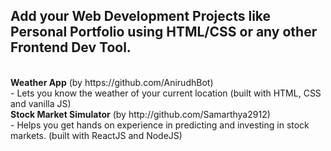 ## Add your Web Development Projects like Personal Portfolio using HTML/CSS or any other Frontend Dev Tool.
<br>
<b>Weather App</b> (by https://github.com/AnirudhBot)
<br>
- Lets you know the weather of your current location (built with HTML, CSS and vanilla JS)

<br>
<b>Stock Market Simulator</b> (by http://github.com/Samarthya2912)
<br>
- Helps you get hands on experience in predicting and investing in stock markets. (built with ReactJS and NodeJS)

